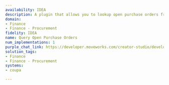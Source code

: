 ```yaml
---
availability: IDEA
description: A plugin that allows you to lookup open purchase orders from Coupa.
domain:
- Finance
- Finance - Procurement
fidelity: IDEA
name: Query Open Purchase Orders
num_implementations: 1
purple_chat_link: https://developer.moveworks.com/creator-studio/developer-tools/purple-chat/?conversation=%7B%22startTimestamp%22%3A%2211%3A43+AM%22%2C%22messages%22%3A%5B%7B%22role%22%3A%22user%22%2C%22parts%22%3A%5B%7B%22richText%22%3A%22Can+you+give+me+an+update+on+open+purchase+orders%3F%22%7D%5D%7D%2C%7B%22role%22%3A%22assistant%22%2C%22parts%22%3A%5B%7B%22reasoningSteps%22%3A%5B%7B%22status%22%3A%22success%22%2C%22richText%22%3A%22%3Cp%3E%E2%9C%85+Working+on+%3Cb%3EOpen+Purchase+Orders%3C%2Fb%3E%3Cbr%3E%E2%8F%B3+Calling+Plugin+%3Cb%3EQuery+Open+Purchase+Orders%3C%2Fb%3E%3C%2Fp%3E%22%7D%5D%7D%2C%7B%22richText%22%3A%22Here+are+the+open+purchase+orders%3A%3Cbr%3E%3Cb%3EPO12345%3A%3C%2Fb%3E+20+laptops+for+IT+department+-+Status%3A+Pending%3Cbr%3E%3Cb%3EPO12346%3A%3C%2Fb%3E+Office+supplies+for+Q3+-+Status%3A+In+Transit%3Cbr%3E%3Cb%3EPO12347%3A%3C%2Fb%3E+New+employee+welcome+kits+-+Status%3A+Awaiting+Approval%3Cbr%3EWould+you+like+to+take+any+actions+regarding+these+orders%3F%22%7D%5D%7D%5D%7D
solution_tags:
- Finance
- Finance - Procurement
systems:
- coupa

---
```

